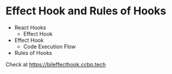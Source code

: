# Effect Hook and Rules of Hooks

- React Hooks
  - Effect Hook
- Effect Hook
  - Code Execution Flow
- Rules of Hooks

Check at https://bileffecthook.ccbp.tech

